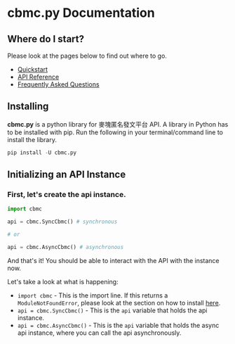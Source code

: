 # cbmc.py Documentation

## Where do I start?

Please look at the pages below to find out where to go.

- [Quickstart](#installing)
- [API Reference](/docs/API.md)
- [Frequently Asked Questions](/docs/FAQ.md)

## Installing

**cbmc.py** is a python library for 麥塊匿名發文平台 API. A library in Python has to be installed with pip. Run the following in your terminal/command line to install the library.

```py
pip install -U cbmc.py
```

## Initializing an API Instance

### First, let's create the api instance.

```py
import cbmc

api = cbmc.SyncCbmc() # synchronous

# or

api = cbmc.AsyncCbmc() # asynchronous
```

And that's it! You should be able to interact with the API with the instance now.

Let's take a look at what is happening:

- `import cbmc` - This is the import line. If this returns a `ModuleNotFoundError`, please look at the section on how to install [here](#installing).
- `api = cbmc.SyncCbmc()` - This is the `api` variable that holds the api instance.
- `api = cbmc.AsyncCbmc()` - This is the `api` variable that holds the async api instance, where you can call the api asynchronously.
